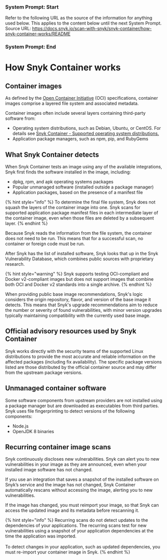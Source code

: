 ### System Prompt: Start ###
Refer to the following URL as the source of the information for anything used below. This applies to the content below until the next System Prompt.
Source URL: https://docs.snyk.io/scan-with-snyk/snyk-container/how-snyk-container-works/README
### System Prompt: End ###

# How Snyk Container works

## Container images

As defined by the [Open Container Initiative](https://opencontainers.org) (OCI) specifications, container images comprise a layered file system and associated metadata.

Container images often include several layers containing third-party software from:

* Operating system distributions, such as Debian, Ubuntu, or CentOS. For details see [Snyk Container - Supported operating system distributions.](operating-system-distributions-supported-by-snyk-container.md)
* Application package managers, such as npm, pip, and RubyGems

## What Snyk Container detects

When Snyk Container tests an image using any of the available integrations, Snyk first finds the software installed in the image, including:

* dpkg, rpm, and apk operating systems packages
* Popular unmanaged software (installed outside a package manager)
* Application packages, based on the presence of a manifest file

{% hint style="info" %}
To determine the final file system, Snyk does not squash the layers of the container image into one. Snyk scans for supported application package manifest files in each intermediate layer of the container image, even when those files are deleted by a subsequent layer.
{% endhint %}

Because Snyk reads the information from the file system, the container does not need to be run. This means that for a successful scan, no container or foreign code must be run.

After Snyk has the list of installed software, Snyk looks that up in the Snyk Vulnerability Database, which combines public sources with proprietary research.

{% hint style="warning" %}
Snyk supports testing OCI-compliant and Docker v2-compliant images but does not support images that combine both OCI and Docker v2 standards into a single archive.
{% endhint %}

When providing public base image recommendations, Snyk's logic considers the origin repository, flavor, and version of the base image it detects. This means that Snyk's upgrade recommendations aim to reduce the number or severity of found vulnerabilities, with minor version upgrades typically maintaining compatibility with the currently used base image.

## Official advisory resources used by Snyk Container

Snyk works directly with the security teams of the supported Linux distributions to provide the most accurate and reliable information on the affected packages (including fix availability). The specific package versions listed are those distributed by the official container source and may differ from the upstream package versions.

## Unmanaged container software

Some software components from upstream providers are not installed using a package manager but are downloaded as executables from third parties. Snyk uses file fingerprinting to detect versions of the following components:

* Node.js
* OpenJDK 8 binaries

## Recurring container image scans

Snyk continuously discloses new vulnerabilities. Snyk can alert you to new vulnerabilities in your image as they are announced, even when your installed image software has not changed.

If you use an integration that saves a snapshot of the installed software on Snyk’s service and the image has not changed, Snyk Container automatically rescans without accessing the image, alerting you to new vulnerabilities.

If the image has changed, you must reimport your image, so that Snyk can access the updated image and its metadata before rescanning it.

{% hint style="info" %}
Recurring scans do not detect updates to the dependencies of your applications. The recurring scans test for new vulnerabilities using a snapshot of your application dependencies at the time the application was imported.\
\
To detect changes in your application, such as updated dependencies, you must re-import your container image in Snyk.
{% endhint %}
